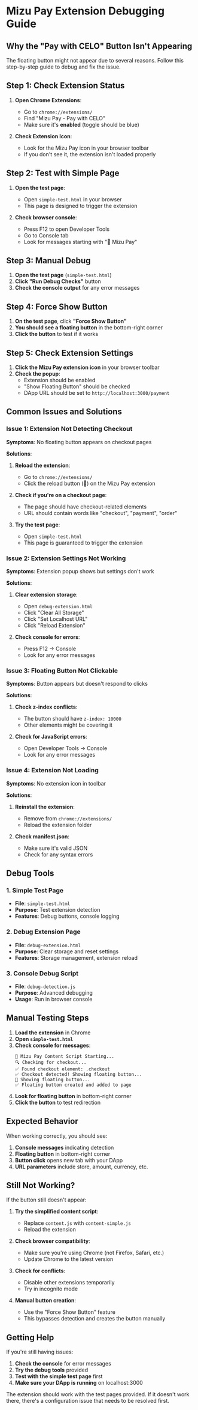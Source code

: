 # Mizu Pay Extension Debugging Guide

## Why the "Pay with CELO" Button Isn't Appearing

The floating button might not appear due to several reasons. Follow this step-by-step guide to debug and fix the issue.

## Step 1: Check Extension Status

1. **Open Chrome Extensions**:
   - Go to `chrome://extensions/`
   - Find "Mizu Pay - Pay with CELO"
   - Make sure it's **enabled** (toggle should be blue)

2. **Check Extension Icon**:
   - Look for the Mizu Pay icon in your browser toolbar
   - If you don't see it, the extension isn't loaded properly

## Step 2: Test with Simple Page

1. **Open the test page**:
   - Open `simple-test.html` in your browser
   - This page is designed to trigger the extension

2. **Check browser console**:
   - Press F12 to open Developer Tools
   - Go to Console tab
   - Look for messages starting with "🚀 Mizu Pay"

## Step 3: Manual Debug

1. **Open the test page** (`simple-test.html`)
2. **Click "Run Debug Checks"** button
3. **Check the console output** for any error messages

## Step 4: Force Show Button

1. **On the test page**, click **"Force Show Button"**
2. **You should see a floating button** in the bottom-right corner
3. **Click the button** to test if it works

## Step 5: Check Extension Settings

1. **Click the Mizu Pay extension icon** in your browser toolbar
2. **Check the popup**:
   - Extension should be enabled
   - "Show Floating Button" should be checked
   - DApp URL should be set to `http://localhost:3000/payment`

## Common Issues and Solutions

### Issue 1: Extension Not Detecting Checkout

**Symptoms**: No floating button appears on checkout pages

**Solutions**:
1. **Reload the extension**:
   - Go to `chrome://extensions/`
   - Click the reload button (🔄) on the Mizu Pay extension

2. **Check if you're on a checkout page**:
   - The page should have checkout-related elements
   - URL should contain words like "checkout", "payment", "order"

3. **Try the test page**:
   - Open `simple-test.html`
   - This page is guaranteed to trigger the extension

### Issue 2: Extension Settings Not Working

**Symptoms**: Extension popup shows but settings don't work

**Solutions**:
1. **Clear extension storage**:
   - Open `debug-extension.html`
   - Click "Clear All Storage"
   - Click "Set Localhost URL"
   - Click "Reload Extension"

2. **Check console for errors**:
   - Press F12 → Console
   - Look for any error messages

### Issue 3: Floating Button Not Clickable

**Symptoms**: Button appears but doesn't respond to clicks

**Solutions**:
1. **Check z-index conflicts**:
   - The button should have `z-index: 10000`
   - Other elements might be covering it

2. **Check for JavaScript errors**:
   - Open Developer Tools → Console
   - Look for any error messages

### Issue 4: Extension Not Loading

**Symptoms**: No extension icon in toolbar

**Solutions**:
1. **Reinstall the extension**:
   - Remove from `chrome://extensions/`
   - Reload the extension folder

2. **Check manifest.json**:
   - Make sure it's valid JSON
   - Check for any syntax errors

## Debug Tools

### 1. Simple Test Page
- **File**: `simple-test.html`
- **Purpose**: Test extension detection
- **Features**: Debug buttons, console logging

### 2. Debug Extension Page
- **File**: `debug-extension.html`
- **Purpose**: Clear storage and reset settings
- **Features**: Storage management, extension reload

### 3. Console Debug Script
- **File**: `debug-detection.js`
- **Purpose**: Advanced debugging
- **Usage**: Run in browser console

## Manual Testing Steps

1. **Load the extension** in Chrome
2. **Open `simple-test.html`**
3. **Check console for messages**:
   ```
   🚀 Mizu Pay Content Script Starting...
   🔍 Checking for checkout...
   ✅ Found checkout element: .checkout
   ✅ Checkout detected! Showing floating button...
   💎 Showing floating button...
   ✅ Floating button created and added to page
   ```
4. **Look for floating button** in bottom-right corner
5. **Click the button** to test redirection

## Expected Behavior

When working correctly, you should see:

1. **Console messages** indicating detection
2. **Floating button** in bottom-right corner
3. **Button click** opens new tab with your DApp
4. **URL parameters** include store, amount, currency, etc.

## Still Not Working?

If the button still doesn't appear:

1. **Try the simplified content script**:
   - Replace `content.js` with `content-simple.js`
   - Reload the extension

2. **Check browser compatibility**:
   - Make sure you're using Chrome (not Firefox, Safari, etc.)
   - Update Chrome to the latest version

3. **Check for conflicts**:
   - Disable other extensions temporarily
   - Try in incognito mode

4. **Manual button creation**:
   - Use the "Force Show Button" feature
   - This bypasses detection and creates the button manually

## Getting Help

If you're still having issues:

1. **Check the console** for error messages
2. **Try the debug tools** provided
3. **Test with the simple test page** first
4. **Make sure your DApp is running** on localhost:3000

The extension should work with the test pages provided. If it doesn't work there, there's a configuration issue that needs to be resolved first.
